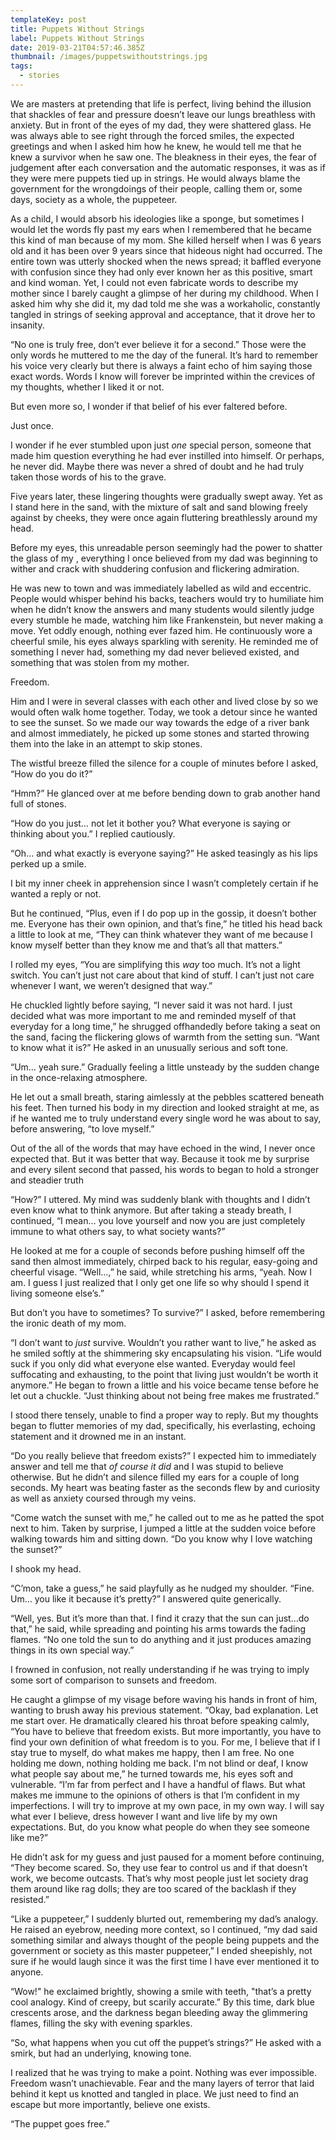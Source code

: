 ```yaml
---
templateKey: post
title: Puppets Without Strings
label: Puppets Without Strings
date: 2019-03-21T04:57:46.385Z
thumbnail: /images/puppetswithoutstrings.jpg
tags:
  - stories
---
```

We are masters at pretending that life is perfect, living behind the illusion that shackles of fear and pressure doesn’t leave our lungs breathless with anxiety. But in front of the eyes of my dad, they were shattered glass. He was always able to see right through the forced smiles, the expected greetings and when I asked him how he knew, he would tell me that he knew a survivor when he saw one. The bleakness in their eyes, the fear of judgement after each conversation and the automatic responses, it was as if they were mere puppets tied up in strings. He would always blame the government for the wrongdoings of their people, calling them or, some days, society as a whole, the puppeteer.

As a child, I would absorb his ideologies like a sponge, but sometimes I would let the words fly past my ears when I remembered that he became this kind of man because of my mom. She killed herself when I was 6 years old and it has been over 9 years since that hideous night had occurred. The entire town was utterly shocked when the news spread; it baffled everyone with confusion since they had only ever known her as this positive, smart and kind woman. Yet, I could not even fabricate words to describe my mother since I barely caught a glimpse of her during my childhood. When I asked him why she did it, my dad told me she was a workaholic, constantly tangled in strings of seeking approval and acceptance, that it drove her to insanity.  

“No one is truly free, don’t ever believe it for a second.” Those were the only words he muttered to me the day of the funeral. It’s hard to remember his voice very clearly but there is always a faint echo of him saying those exact words. Words I know will forever be imprinted within the crevices of my thoughts, whether I liked it or not. 

But even more so, I wonder if that belief of his ever faltered before. 

Just once.

I wonder if he ever stumbled upon just _one_ special person, someone that made him question everything he had ever instilled into himself. Or perhaps, he never did. Maybe there was never a shred of doubt and he had truly taken those words of his to the grave. 

Five years later, these lingering thoughts were gradually swept away. Yet as I stand here in the sand, with the mixture of salt and sand blowing freely against by cheeks, they were once again fluttering breathlessly around my head. 

Before my eyes, this unreadable person seemingly had the power to shatter the glass of my , everything I once believed from my dad was beginning to wither and crack with shuddering confusion and flickering admiration. 

He was new to town and was immediately labelled as wild and eccentric. People would whisper behind his backs, teachers would try to humiliate him when he didn’t know the answers and many students would silently judge every stumble he made, watching him like Frankenstein, but never making a move.  Yet oddly enough, nothing ever fazed him. He continuously wore a cheerful smile, his eyes always sparkling with serenity. He reminded me of something I never had, something my dad never believed existed, and something that was stolen from my mother.

Freedom.

Him and I were in several classes with each other and lived close by so we would often walk home together. Today, we took a detour since he wanted to see the sunset. So we made our way towards the edge of a river bank and almost immediately, he picked up some stones and started throwing them into the lake in an attempt to skip stones.

 The wistful breeze filled the silence for a couple of minutes before I asked, “How do you do it?” 

“Hmm?” He glanced over at me before bending down to grab another hand full of stones. 

“How do you just… not let it bother you? What everyone is saying or thinking about you.” I replied cautiously.

“Oh… and what exactly is everyone saying?” He asked teasingly as his lips perked up a smile.

I bit my inner cheek in apprehension since I wasn’t completely certain if he wanted a reply or not. 

But he continued, “Plus, even if I do pop up in the gossip, it doesn’t bother me. Everyone has their own opinion, and that’s fine,” he titled his head back a little to look at me, “They can think whatever they want of me because I know myself better than they know me and that’s all that matters.” 

I rolled my eyes, “You are simplifying this _way_ too much. It’s not a light switch.  You can’t just not care about that kind of stuff. I can’t just not care whenever I want, we weren’t designed that way.”

He chuckled lightly before saying, “I never said it was not hard. I just decided what was more important to me and reminded myself of that everyday for a long time,” he shrugged offhandedly before taking a seat on the sand, facing the flickering glows of warmth from the setting sun. “Want to know what it is?” He asked in an unusually serious and soft tone.

“Um… yeah sure.” Gradually feeling a little unsteady by the sudden change in the once-relaxing atmosphere.

He let out a small breath, staring aimlessly at the pebbles scattered beneath his feet. Then turned his body in my direction and looked straight at me, as if he wanted me to truly understand every single word he was about to say, before answering, “to love myself.”

Out of the all of the words that may have echoed in the wind, I never once expected that. But it was better that way. Because it took me by surprise and every silent second that passed, his words to began to hold a stronger and steadier truth

“How?” I uttered. My mind was suddenly blank with thoughts and I didn’t even know what to think anymore.  But after taking a steady breath, I continued, “I mean… you love yourself and now you are just completely immune to what others say, to what society wants?”

He looked at me for a couple of seconds before pushing himself off the sand then almost immediately, chirped back to his regular, easy-going and cheerful visage. “Well…,” he said, while stretching his arms, “yeah. Now I am. I guess I just realized that I only get one life so why should I spend it living someone else’s.”

But don’t you have to sometimes? To survive?” I asked, before remembering the ironic death of my mom.

“I don’t want to _just_ survive. Wouldn’t you rather want to live,” he asked as he smiled softly at the shimmering sky encapsulating his vision. “Life would suck if you only did what everyone else wanted. Everyday would feel suffocating and exhausting, to the point that living just wouldn’t be worth it anymore.” He began to frown a little and his voice became tense before he let out a chuckle. “Just thinking about not being free makes me frustrated.”

I stood there tensely, unable to find a proper way to reply. But my thoughts began to flutter memories of my dad, specifically, his everlasting, echoing statement and it drowned me in an instant. 

“Do you really believe that freedom exists?” I expected him to immediately answer and tell me that _of course it did_ and I was stupid to believe otherwise. But he didn’t and silence filled my ears for a couple of long seconds. My heart was beating faster as the seconds flew by and curiosity as well as anxiety coursed through my veins. 

 “Come watch the sunset with me,” he called out to me as he patted the spot next to him. Taken by surprise, I jumped a little at the sudden voice before walking towards him and sitting down. “Do you know why I love watching the sunset?”

I shook my head.

“C’mon, take a guess,” he said playfully as he nudged my shoulder. “Fine. Um… you like it because it’s pretty?” I answered quite generically. 

“Well, yes. But it’s more than that. I find it crazy that the sun can just...do that,” he said, while spreading and pointing his arms towards the fading flames. “No one told the sun to do anything and it just produces amazing things in its own special way.”

I frowned in confusion, not really understanding if he was trying to imply some sort of comparison to sunsets and freedom. 

He caught a glimpse of my visage before waving his hands in front of him, wanting to brush away his previous statement. “Okay, bad explanation.  Let me start over. He dramatically cleared his throat before speaking calmly, “You have to believe that freedom exists. But more importantly, you have to find your own definition of what freedom is to you. For me, I believe that if I stay true to myself, do what makes me happy, then I am free. No one holding me down, nothing holding me back. I'm not blind or deaf, I know what people say about me,” he turned towards me, his eyes soft and vulnerable. “I’m far from perfect and I have a handful of flaws. But what makes me immune to the opinions of others is that I’m confident in my imperfections. I will try to improve at my own pace, in my own way. I will say what ever I believe, dress however I want and live life by my own expectations. But, do you know what people do when they see someone like me?” 

He didn’t ask for my guess and just paused for a moment before continuing, “They become scared. So, they use fear to control us and if that doesn’t work, we become outcasts. That’s why most people just let society drag them around like rag dolls; they are too scared of the backlash if they resisted.”

“Like a puppeteer,” I suddenly blurted out, remembering my dad’s analogy. He raised an eyebrow, needing more context, so I continued, “my dad said something similar and always thought of the people being puppets and the government or society as this master puppeteer,” I ended sheepishly, not sure if he would laugh since it was the first time I have ever mentioned it to anyone. 

“Wow!" he exclaimed brightly, showing a smile with teeth, "that’s a pretty cool analogy. Kind of creepy, but scarily accurate.” By this time, dark blue crescents arose, and the darkness began bleeding away the glimmering flames, filling the sky with evening sparkles. 

“So, what happens when you cut off the puppet’s strings?” He asked with a smirk, but had an underlying, knowing tone.

I realized that he was trying to make a point. Nothing was ever impossible. Freedom wasn’t unachievable. Fear and the many layers of terror that laid behind it kept us knotted and tangled in place. We just need to find an escape but more importantly, believe one exists. 

“The puppet goes free.”
